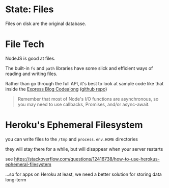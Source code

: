 # State: Files

Files on disk are the original database.

# File Tech

NodeJS is good at files.

The built-in `fs` and `path` libraries have some slick and efficient ways of reading and writing files.

Rather than go through the full API, it's best to look at sample code like that inside the [Express Blog Codealong](/lessons/server-side-js-track/blog)  ([github repo](https://github.com/BurlingtonCodeAcademy/express-blog))

> Remember that most of Node's I/O functions are asynchronous, so you may need to use callbacks, Promises, and/or async-await.

# Heroku's Ephemeral Filesystem

you can write files to the `/tmp` and `process.env.HOME` directories

they will stay there for a while, but will disappear when your server restarts

see https://stackoverflow.com/questions/12416738/how-to-use-herokus-ephemeral-filesystem

...so for apps on Heroku at least, we need a better solution for storing data long-term  

